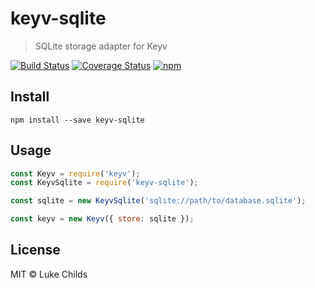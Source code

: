 # keyv-sqlite

> SQLite storage adapter for Keyv

[![Build Status](https://travis-ci.org/lukechilds/keyv-sqlite.svg?branch=master)](https://travis-ci.org/lukechilds/keyv-sqlite)
[![Coverage Status](https://coveralls.io/repos/github/lukechilds/keyv-sqlite/badge.svg?branch=master)](https://coveralls.io/github/lukechilds/keyv-sqlite?branch=master)
[![npm](https://img.shields.io/npm/v/keyv-sqlite.svg)](https://www.npmjs.com/package/keyv-sqlite)

## Install

```shell
npm install --save keyv-sqlite
```

## Usage

```js
const Keyv = require('keyv');
const KeyvSqlite = require('keyv-sqlite');

const sqlite = new KeyvSqlite('sqlite://path/to/database.sqlite');

const keyv = new Keyv({ store: sqlite });
```

## License

MIT © Luke Childs

